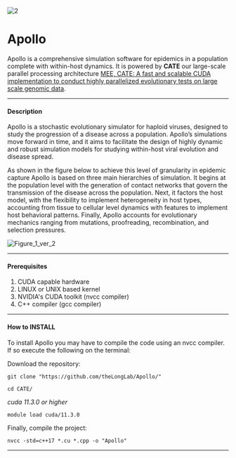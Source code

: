
![2](https://github.com/theLongLab/Apollo/assets/55466094/51519eae-aacc-4afb-87aa-8a6ce20656ef)
# Apollo

Apollo is a comprehensive simulation software for epidemics in a population complete with within-host dynamics. It is powered by **CATE** our large-scale parallel processing architecture [MEE, CATE: A fast and scalable CUDA implementation to conduct highly parallelized evolutionary tests on large scale genomic data](https://doi.org/10.1111/2041-210X.14168).

---
#### Description

Apollo is a stochastic evolutionary simulator for haploid viruses, designed to study the progression of a disease across a population. Apollo’s simulations move forward in time, and it aims to facilitate the design of highly dynamic and robust simulation models for studying within-host viral evolution and disease spread.

As shown in the figure below to achieve this level of granularity in epidemic capture Apollo is based on three main hierarchies of simulation. It begins at the population level with the generation of contact networks that govern the transmission of the disease across the population. Next, it factors the host model, with the flexibility to implement heterogeneity in host types, accounting from tissue to cellular level dynamics with features to implement host behavioral patterns. Finally, Apollo accounts for evolutionary mechanics ranging from mutations, proofreading, recombination, and selection pressures.

![Figure_1_ver_2](https://github.com/theLongLab/Apollo/assets/55466094/e4990d52-bfad-45f6-8a47-52c8767cfbe0)

---
#### Prerequisites

1. CUDA capable hardware
2. LINUX or UNIX based kernel
3. NVIDIA's CUDA toolkit (nvcc compiler)
4. C++ compiler (gcc compiler)

---

#### How to INSTALL

To install Apollo you may have to compile the code using an nvcc compiler. If so execute the following on the terminal:

Download the repository:
````
git clone "https://github.com/theLongLab/Apollo/"
````
````
cd CATE/
````
*cuda 11.3.0 or higher*
````
module load cuda/11.3.0
````

Finally, compile the project:
````
nvcc -std=c++17 *.cu *.cpp -o "Apollo"
````
---
